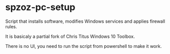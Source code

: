# spzoz-pc-setup
Script that installs software, modifies Windows services and applies firewall rules.

It is basicaly a partial fork of Chris Titus Windows 10 Toolbox.

There is no UI, you need to run the script from powershell to make it work.
